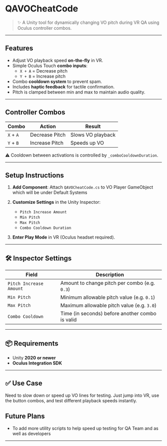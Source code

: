 #  QAVOCheatCode

> ✨ A Unity tool for dynamically changing VO pitch during VR QA using Oculus controller combos.

---

##  Features

- Adjust VO playback speed **on-the-fly** in VR.
- Simple Oculus Touch **combo inputs**:
  - `X + A` = Decrease pitch
  - `Y + B` = Increase pitch
- Combo **cooldown system** to prevent spam.
- Includes **haptic feedback** for tactile confirmation.
- Pitch is clamped between min and max to maintain audio quality.

---

## Controller Combos

| Combo        | Action         | Result              |
|--------------|----------------|---------------------|
| `X` + `A`     | Decrease Pitch | Slows VO playback   |
| `Y` + `B`     | Increase Pitch | Speeds up VO        |

⚠️ Cooldown between activations is controlled by `_comboCooldownDuration`.

---

## Setup Instructions

1. **Add Component**: Attach `QAVOCheatCode.cs` to VO Player GameObject which will be under Default Systems

2. **Customize Settings** in the Unity Inspector:
   - `Pitch Increase Amount`
   - `Min Pitch`
   - `Max Pitch`
   - `Combo Cooldown Duration`

3. **Enter Play Mode** in VR (Oculus headset required).

---

## 🛠️ Inspector Settings

| Field                   | Description                                     |
|------------------------|-------------------------------------------------|
| `Pitch Increase Amount` | Amount to change pitch per combo (e.g. `0.3`)   |
| `Min Pitch`            | Minimum allowable pitch value (e.g. `0.1`)     |
| `Max Pitch`            | Maximum allowable pitch value (e.g. `3.0`)     |
| `Combo Cooldown`       | Time (in seconds) before another combo is valid |

---

## 📦 Requirements

- Unity **2020 or newer**
- **Oculus Integration SDK**

---

## ✅ Use Case

Need to slow down or speed up VO lines for testing. Just jump into VR, use the button combos, and test different playback speeds instantly.

## Future Plans
- To add more utility scripts to help speed up testing for QA Team and as well as developers
---
